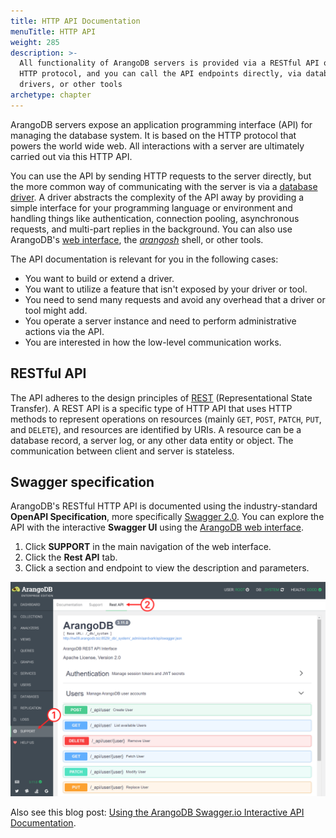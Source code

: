 ```yaml
---
title: HTTP API Documentation
menuTitle: HTTP API
weight: 285
description: >-
  All functionality of ArangoDB servers is provided via a RESTful API over the
  HTTP protocol, and you can call the API endpoints directly, via database
  drivers, or other tools
archetype: chapter
---
```

ArangoDB servers expose an application programming interface (API) for managing
the database system. It is based on the HTTP protocol that powers the
world wide web. All interactions with a server are ultimately carried out via
this HTTP API.

You can use the API by sending HTTP requests to the server directly, but the
more common way of communicating with the server is via a [database driver](../drivers/_index.md).
A driver abstracts the complexity of the API away by providing a simple
interface for your programming language or environment and handling things like
authentication, connection pooling, asynchronous requests, and multi-part replies
in the background. You can also use ArangoDB's [web interface](../../components/web-interface/_index.md),
the [_arangosh_](../../components/tools/arangodb-shell/_index.md) shell, or other tools.

The API documentation is relevant for you in the following cases:

- You want to build or extend a driver.
- You want to utilize a feature that isn't exposed by your driver or tool.
- You need to send many requests and avoid any overhead that a driver or tool might add.
- You operate a server instance and need to perform administrative actions via the API.
- You are interested in how the low-level communication works.

## RESTful API

The API adheres to the design principles of [REST](https://en.wikipedia.org/wiki/Representational_state_transfer) 
(Representational State Transfer). A REST API is a specific type of HTTP API
that uses HTTP methods to represent operations on resources (mainly `GET`,
`POST`, `PATCH`, `PUT`, and `DELETE`), and resources are identified by URIs.
A resource can be a database record, a server log, or any other data entity or
object. The communication between client and server is stateless.

## Swagger specification

ArangoDB's RESTful HTTP API is documented using the industry-standard
**OpenAPI Specification**, more specifically [Swagger 2.0](https://swagger.io/specification/v2/).
You can explore the API with the interactive **Swagger UI** using the
[ArangoDB web interface](../../components/web-interface/_index.md).

1. Click **SUPPORT** in the main navigation of the web interface.
2. Click the **Rest API** tab.
3. Click a section and endpoint to view the description and parameters.

![The web interface with the navigation on the left and the tabs at the top](../../../images/swagger_serverapi_overview.png)

Also see this blog post:
[Using the ArangoDB Swagger.io Interactive API Documentation](https://www.arangodb.com/2018/03/using-arangodb-swaggerio-interactive-api-documentation/).
